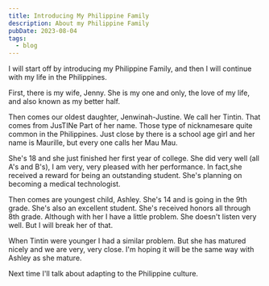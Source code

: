 ```yaml
---
title: Introducing My Philippine Family
description: About my Philippine Family
pubDate: 2023-08-04
tags:
  - blog
---
```


I will start off by introducing my Philippine Family,
and then I will continue with my life in the Philippines.

First, there is my wife, Jenny. She is my one and only, the love of my life, and also known as my better half.

Then comes our oldest daughter, Jenwinah-Justine.
We call her Tintin. That comes from JusTINe Part of her name. Those type of nicknamesare quite common in the Philippines. Just close by there is a school age girl and her name is Maurille, but every one calls her Mau Mau.

She's 18 and she just finished her first year of college. She did very well (all A's and B's), I am very, very pleased with her performance. In fact,she received a reward for being an outstanding student. She's planning on becoming a medical technologist.

Then comes are youngest child, Ashley. She's 14 and is going in the 9th grade. She's also an excellent student. She's received honors all through 8th grade.
Although with her I have a little problem. She doesn't listen very well. But I will break her of that.

When Tintin were younger I had a similar problem. But she has matured nicely and we are very, very close. I'm hoping it will be the same way with Ashley as she mature.

Next time I'll talk about adapting to the Philippine culture.

